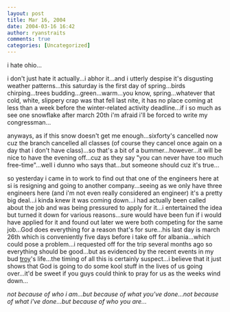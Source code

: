 ```yaml
---
layout: post
title: Mar 16, 2004
date: 2004-03-16 16:42
author: ryanstraits
comments: true
categories: [Uncategorized]
---
```

i hate ohio...

i don't just hate it actually...i abhor it...and i utterly despise it's disgusting weather patterns...this saturday is the first day of spring...birds chirping...trees budding...green...warm...you know, spring...whatever that cold, white, slippery crap was that fell last nite, it has no place coming at less than a week before the winter-related activity deadline...if i so much as see one snowflake after march 20th i'm afraid i'll be forced to write my congressman...

anyways, as if this snow doesn't get me enough...sixforty's cancelled now cuz the branch cancelled all classes (of course they cancel once again on a day that i don't have class)...so that's a bit of a bummer...however...it will be nice to have the evening off...cuz as they say "you can never have too much free-time"...well i dunno who says that...but someone should cuz it's true...

so yesterday i came in to work to find out that one of the engineers here at si is resigning and going to another company...seeing as we only have three engineers here (and i'm not even really considered an engineer) it's a pretty big deal...i kinda knew it was coming down...i had actually been called about the job and was being pressured to apply for it...i entertained the idea but turned it down for various reasons...sure would have been fun if i would have applied for it and found out later we were both competing for the same job...God does everything for a reason that's for sure...his last day is march 26th which is conveniently five days before i take off for albania...which could pose a problem...i requested off for the trip several months ago so everything should be good...but as evidenced by the recent events in my bud <a href="http://www.xanga.com/abertroyle" target="_new">troy</a>'s life...the timing of all this is certainly suspect...i believe that it just shows that God is going to do some kool stuff in the lives of us going over...it'd be sweet if you guys could think to pray for us as the weeks wind down...

<em>not because of who i am...but because of what you've done...not because of what i've done...but because of who you are...</em>
